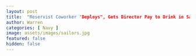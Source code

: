 ```yaml
---
layout: post
title:  "Reservist Coworker "Deploys", Gets Director Pay to Drink in San Diego
author: Warren
categories: [ Navy ]
image: assets/images/sailors.jpg
featured: false
hidden: false
---
```

